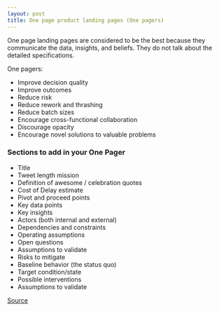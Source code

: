 ```yaml
---
layout: post
title: One page product landing pages (One pagers)
---
```


One page landing pages are considered to be the best because they communicate the data, insights, and beliefs. They do not talk about the detailed specifications.

One pagers:

- Improve decision quality
- Improve outcomes
- Reduce risk
- Reduce rework and thrashing
- Reduce batch sizes
- Encourage cross-functional collaboration
- Discourage opacity
- Encourage novel solutions to valuable problems

### Sections to add in your One Pager

- Title
- Tweet length mission
- Definition of awesome / celebration quotes
- Cost of Delay estimate
- Pivot and proceed points
- Key data points
- Key insights
- Actors (both internal and external)
- Dependencies and constraints
- Operating assumptions
- Open questions
- Assumptions to validate
- Risks to mitigate
- Baseline behavior (the status quo)
- Target condition/state
- Possible interventions
- Assumptions to validate

[Source](https://cutle.fish/blog/great-one-pagers)